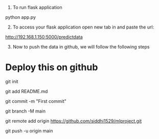 1. To run flask application 

python app.py


2. To access your flask application open new tab in and paste the url:

http://192.168.1.150:5000/predictdata

3. Now to push the data in github, we will follow the following steps

# Deploy this on github

git init

git add README.md

git commit -m "First commit"

git branch -M main

git remote add origin https://github.com/siddhi1529/mlproject.git

git push -u origin main


